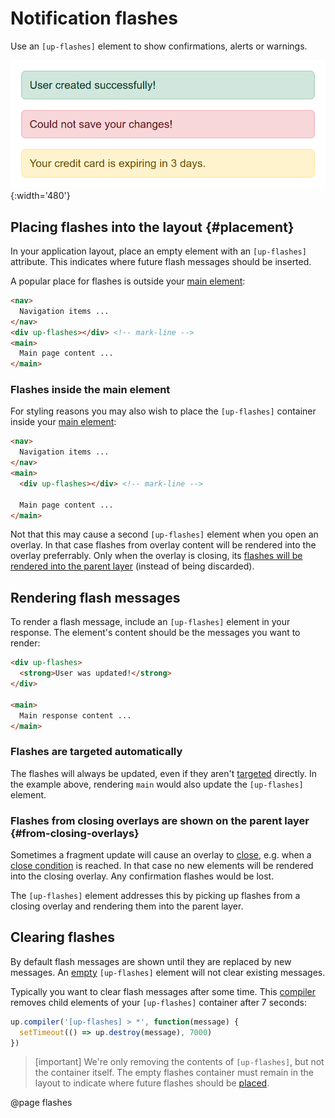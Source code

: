 Notification flashes
====================

Use an `[up-flashes]` element to show confirmations, alerts or warnings.

![A confirmation flash, an error flash and a warning flash](images/flashes.png){:width='480'}


Placing flashes into the layout {#placement}
-------------------------------

In your application layout, place an empty element with an `[up-flashes]` attribute. This indicates where future flash messages
should be inserted.

A popular place for flashes is outside your [main element](/main):

```html
<nav>
  Navigation items ...
</nav>
<div up-flashes></div> <!-- mark-line -->
<main>
  Main page content ...
</main>
```


### Flashes inside the main element

For styling reasons you may also wish to place the `[up-flashes]` container inside your [main element](/main):

```html
<nav>
  Navigation items ...
</nav>
<main>
  <div up-flashes></div> <!-- mark-line -->
  
  Main page content ...
</main>
```

Not that this may cause a second `[up-flashes]` element
when you open an overlay. In that case flashes from overlay content will be rendered into
the overlay preferrably. Only when the overlay is closing, its
[flashes will be rendered into the parent layer](#from-closing-overlays) (instead of being discarded).


Rendering flash messages
------------------------

To render a flash message, include an `[up-flashes]` element in your response.
The element's content should be the messages you want to render:

```html
<div up-flashes>
  <strong>User was updated!</strong>
</div>

<main>
  Main response content ...
</main>
```

### Flashes are targeted automatically

The flashes will always be updated, even if they aren't [targeted](/targeting-fragments) directly.
In the example above, rendering `main` would also update the `[up-flashes]` element.


### Flashes from closing overlays are shown on the parent layer {#from-closing-overlays}

Sometimes a fragment update will cause an overlay to [close](/closing-overlays), e.g. when a
[close condition](/closing-overlays#close-conditions) is reached. In that case no new elements
will be rendered into the closing overlay. Any confirmation flashes would be lost.

The `[up-flashes]` element addresses this by picking up flashes from a closing overlay and rendering
them into the parent layer.



Clearing flashes
----------------

By default flash messages are shown until they are replaced by new messages.
An [empty](/up.element.isEmpty) `[up-flashes]` element will not clear existing messages.

Typically you want to clear flash messages after some time.
This [compiler](/up.compiler) removes child elements of your `[up-flashes]` container after 7 seconds: 

```js
up.compiler('[up-flashes] > *', function(message) {
  setTimeout(() => up.destroy(message), 7000)
})
```

> [important]
> We're only removing the contents of `[up-flashes]`, but not the container itself.
> The empty flashes container must remain in the layout to indicate where future flashes should be [placed](#placement).



@page flashes
